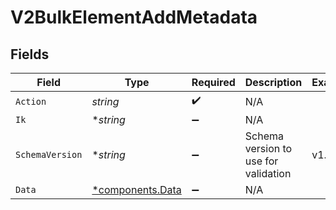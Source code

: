 # V2BulkElementAddMetadata


## Fields

| Field                                               | Type                                                | Required                                            | Description                                         | Example                                             |
| --------------------------------------------------- | --------------------------------------------------- | --------------------------------------------------- | --------------------------------------------------- | --------------------------------------------------- |
| `Action`                                            | *string*                                            | :heavy_check_mark:                                  | N/A                                                 |                                                     |
| `Ik`                                                | **string*                                           | :heavy_minus_sign:                                  | N/A                                                 |                                                     |
| `SchemaVersion`                                     | **string*                                           | :heavy_minus_sign:                                  | Schema version to use for validation                | v1.0.0                                              |
| `Data`                                              | [*components.Data](../../models/components/data.md) | :heavy_minus_sign:                                  | N/A                                                 |                                                     |